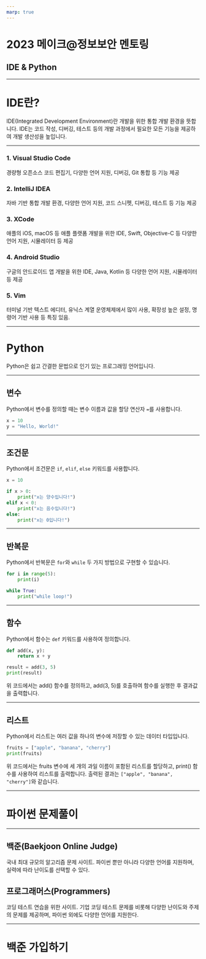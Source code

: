 ```yaml
---
marp: true
---
```


# 2023 메이크@정보보안 멘토링

## IDE & Python

---

<style scoped>
section {
  font-size: 1.7rem;
}
</style>

# IDE란?

IDE(Integrated Development Environment)란 개발을 위한 통합 개발 환경을 뜻합니다.
IDE는 코드 작성, 디버깅, 테스트 등의 개발 과정에서 필요한 모든 기능을 제공하여 개발 생산성을 높입니다.

---

<style scoped>
section {
  font-size: 1.38rem;
}
</style>

### 1. Visual Studio Code

경량형 오픈소스 코드 편집기, 다양한 언어 지원, 디버깅, Git 통합 등 기능 제공

### 2. IntelliJ IDEA

자바 기반 통합 개발 환경, 다양한 언어 지원, 코드 스니펫, 디버깅, 테스트 등 기능 제공

### 3. XCode

애플의 iOS, macOS 등 애플 플랫폼 개발을 위한 IDE, Swift, Objective-C 등 다양한 언어 지원, 시뮬레이터 등 제공

### 4. Android Studio

구글의 안드로이드 앱 개발을 위한 IDE, Java, Kotlin 등 다양한 언어 지원, 시뮬레이터 등 제공

### 5. Vim

터미널 기반 텍스트 에디터, 유닉스 계열 운영체제에서 많이 사용, 확장성 높은 설정, 명령어 기반 사용 등 특징 있음.

---

# Python

Python은 쉽고 간결한 문법으로 인기 있는 프로그래밍 언어입니다.

---

## 변수

Python에서 변수를 정의할 때는 변수 이름과 값을 할당 연산자 `=`를 사용합니다.

```python
x = 10
y = "Hello, World!"
```

---

## 조건문

Python에서 조건문은 `if`, `elif`, `else` 키워드를 사용합니다.

```python
x = 10

if x > 0:
    print("x는 양수입니다!")
elif x < 0:
    print("x는 음수입니다!")
else:
    print("x는 0입니다!")
```

---

## 반복문

Python에서 반복문은 `for`와 `while` 두 가지 방법으로 구현할 수 있습니다.

```python
for i in range(5):
    print(i)
```
```python
while True:
    print("while loop!")
```
---

## 함수

Python에서 함수는 `def` 키워드를 사용하여 정의합니다.

```python
def add(x, y):
    return x + y

result = add(3, 5)
print(result)
```

위 코드에서는 add() 함수를 정의하고, add(3, 5)를 호출하여 함수를 실행한 후 결과값을 출력합니다.

---

## 리스트

Python에서 리스트는 여러 값을 하나의 변수에 저장할 수 있는 데이터 타입입니다.

```python
fruits = ["apple", "banana", "cherry"]
print(fruits)
```

위 코드에서는 fruits 변수에 세 개의 과일 이름이 포함된 리스트를 할당하고, print() 함수를 사용하여 리스트를 출력합니다. 출력된 결과는 `["apple", "banana", "cherry"]`와 같습니다.

---

# 파이썬 문제풀이

---

## 백준(Baekjoon Online Judge)

국내 최대 규모의 알고리즘 문제 사이트. 파이썬 뿐만 아니라 다양한 언어를 지원하며, 실력에 따라 난이도를 선택할 수 있다.

## 프로그래머스(Programmers)

코딩 테스트 연습을 위한 사이트. 기업 코딩 테스트 문제를 비롯해 다양한 난이도와 주제의 문제를 제공하며, 파이썬 외에도 다양한 언어를 지원한다.

---

# 백준 가입하기